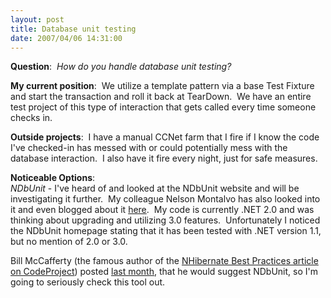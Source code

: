 ```yaml
---
layout: post
title: Database unit testing
date: 2007/04/06 14:31:00
---
```



**Question**:  _How do you handle database unit testing?_

**My current position**:  We utilize a template pattern via a base Test Fixture and start the transaction and roll it back at TearDown.  We have an entire test project of this type of interaction that gets called every time someone checks in.

**Outside projects**:  I have a manual CCNet farm that I fire if I know the code I've checked-in has messed with or could potentially mess with the database interaction.  I also have it fire every night, just for safe measures.

**Noticeable Options**:   
_NDbUnit_ \- I've heard of and looked at the NDbUnit website and will be investigating it further.  My colleague Nelson Montalvo has also looked into it and even blogged about it [here](http://bignellie.blogspot.com/2006/12/supporting-unit-of-work-in-ndbunit.html).  My code is currently .NET 2.0 and was thinking about upgrading and utilizing 3.0 features.  Unfortunately I noticed the NDbUnit homepage stating that it has been tested with .NET version 1.1, but no mention of 2.0 or 3.0.  
  
Bill McCafferty (the famous author of the [NHibernate Best Practices article on CodeProject](http://www.codeproject.com/aspnet/NHibernateBestPractices.asp)) posted [last month](http://devlicio.us/blogs/billy_mccafferty/archive/2007/03/29/unit-test-independence.aspx), that he would suggest NDbUnit, so I'm going to seriously check this tool out.